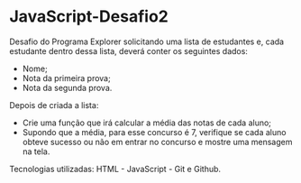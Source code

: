 # JavaScript-Desafio2
 
Desafio do Programa Explorer solicitando uma lista de estudantes e, cada estudante dentro dessa lista, deverá conter os seguintes dados:

- Nome;
- Nota da primeira prova;
- Nota da segunda prova.

Depois de criada a lista:

- Crie uma função que irá calcular a média das notas de cada aluno;
- Supondo que a média, para esse concurso é 7, verifique se cada aluno obteve sucesso ou não em entrar no concurso e mostre uma mensagem na tela.

Tecnologias utilizadas: HTML - JavaScript - Git e Github.
